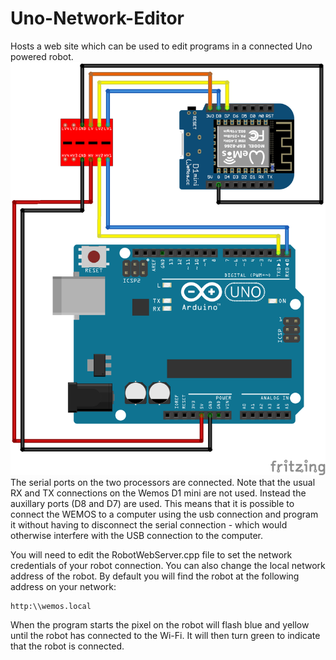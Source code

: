 # Uno-Network-Editor
Hosts a web site which can be used to edit programs in a connected Uno powered robot.
![Circuit linking Arduino Uno to Wemos D1 mini via a level converter](images/ESP8266%20to%20Arduino%20Level%20Shifter.png)
The serial ports on the two processors are connected. Note that the usual RX and TX connections on the Wemos D1 mini are not used. Instead the auxillary ports (D8 and D7) are used. This means that it is possible to connect the WEMOS to a computer using the usb connection and program it without having to disconnect the serial connection - which would otherwise interfere with the USB connection to the computer. 

You will need to edit the RobotWebServer.cpp file to set the network credentials of your robot connection. You can also change the local network address of the robot. By default you will find the robot at the following address on your network:

```
http:\\wemos.local
```

When the program starts the pixel on the robot will flash blue and yellow until the robot has connected to the Wi-Fi. It will then turn green to indicate that the robot is connected.
